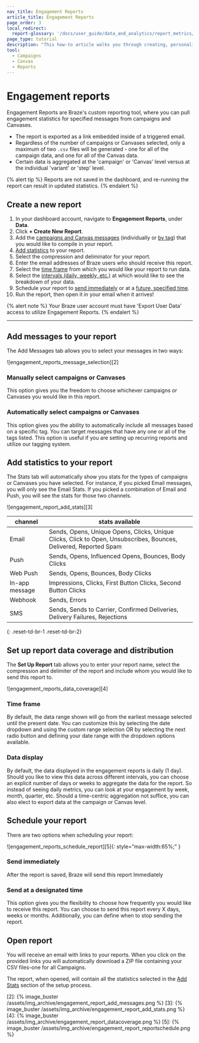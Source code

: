 ```yaml
---
nav_title: Engagement Reports
article_title: Engagement Reports
page_order: 3
local_redirect:
  report-glossary: '/docs/user_guide/data_and_analytics/report_metrics/'
page_type: tutorial
description: "This how-to article walks you through creating, personalizing, and scheduling Engagement Reports for campaigns and Canvases."
tool:
  - Campaigns
  - Canvas
  - Reports
---
```

# Engagement reports

Engagement Reports are Braze's custom reporting tool, where you can pull engagement statistics for specified messages from campaigns and Canvases.

- The report is exported as a link embedded inside of a triggered email.
- Regardless of the number of campaigns or Canvases selected, only a maximum of two `.csv` files will be generated - one for all of the campaign data, and one for all of the Canvas data.
- Certain data is aggregated at the 'campaign' or 'Canvas' level versus at the individual 'variant' or 'step' level.

{% alert tip %}
Reports are not saved in the dashboard, and re-running the report can result in updated statistics.
{% endalert %}

## Create a new report

1. In your dashboard account, navigate to **Engagement Reports**, under **Data**.
2. Click **+ Create New Report**.
3. Add the [campaigns and Canvas messages](#manually-select-campaigns-or-canvases) (individually or [by tag](#automatically-select-campaigns-or-canvases)) that you would like to compile in your report.
4. [Add statistics](#add-statistics-to-your-report) to your report.
5. Select the compression and deliminator for your report.
6. Enter the email addresses of Braze users who should receive this report.
7. Select the [time frame](#time-frame) from which you would like your report to run data.
8. Select the [intervals (daily, weekly, etc.)](#data-display) at which would like to see the breakdown of your data.
9. Schedule your report to [send immediately](#send-immediately) or at a [future, specified time](#send-at-designated-time).
10. Run the report, then open it in your email when it arrives!

{% alert note %}
Your Braze user account must have 'Export User Data' access to utilize Engagement Reports.
{% endalert %}

---

## Add messages to your report

The Add Messages tab allows you to select your messages in two ways:

![engagement_reports_message_selection][2]

### Manually select campaigns or Canvases

This option gives you the freedom to choose whichever campaigns or Canvases you would like in this report.

### Automatically select campaigns or Canvases

This option gives you the ability to automatically include all messages based on a specific tag. You can target messages that have any one or all of the tags listed.  This option is useful if you are setting up recurring reports and utilize our tagging system.


## Add statistics to your report

The Stats tab will automatically show you stats for the types of campaigns or Canvases you have selected.  For instance, if you picked Email messages, you will only see the Email Stats.  If you picked a combination of Email and Push, you will see the stats for those two channels.

![engagement_report_add_stats][3]

| channel| stats available|
| ------| --------------|
| Email | Sends, Opens, Unique Opens, Clicks, Unique Clicks, Click to Open, Unsubscribes, Bounces, Delivered, Reported Spam |
| Push  | Sends, Opens, Influenced Opens, Bounces, Body Clicks |
| Web Push | Sends, Opens, Bounces, Body Clicks |
| In-app message | Impressions, Clicks, First Button Clicks, Second Button Clicks |
| Webhook  |  Sends, Errors |
| SMS | Sends, Sends to Carrier, Confirmed Deliveries, Delivery Failures, Rejections |
{: .reset-td-br-1 .reset-td-br-2}

## Set up report data coverage and distribution

The **Set Up Report** tab allows you to enter your report name, select the compression and delimiter of the report and include whom you would like to send this report to.  

![engagement_reports_data_coverage][4]

### Time frame

By default, the data range shown will go from the earliest message selected until the present date.  You can customize this by selecting the date dropdown and using the custom range selection OR by selecting the next radio button and defining your date range with the dropdown options available.

### Data display

By default, the data displayed in the engagement reports is daily (1 day). Should you like to view this data across different intervals, you can choose an explicit number of days or weeks to aggregate the data for the report. So instead of seeing daily metrics, you can look at your engagement by week, month, quarter, etc. Should a time-centric aggregation not suffice, you can also elect to export data at the campaign or Canvas level.

## Schedule your report

There are two options when scheduling your report:

![engagement_reports_schedule_report][5]{: style="max-width:65%;" }

### Send immediately

After the report is saved, Braze will send this report Immediately

### Send at a designated time

This option gives you the flexibility to choose how frequently you would like to receive this report.  You can choose to send this report every X days, weeks or months.  Additionally, you can define when to stop sending the report.

## Open report  

You will receive an email with links to your reports. When you click on the provided links you will automatically download a ZIP file containing your CSV files-one for all Campaigns.

The report, when opened, will contain all the statistics selected in the [Add Stats](#add-statistics-to-your-reports) section of the setup process.



[2]: {% image_buster /assets/img_archive/engagement_report_add_messages.png %}
[3]: {% image_buster /assets/img_archive/engagement_report_add_stats.png %}
[4]: {% image_buster /assets/img_archive/engagement_report_datacoverage.png %}
[5]: {% image_buster /assets/img_archive/engagement_report_reportschedule.png %}
